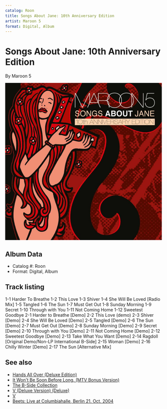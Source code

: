 ```yaml
---
catalog: Roon
title: Songs About Jane: 10th Anniversary Edition
artist: Maroon 5
format: Digital, Album
---
```


# Songs About Jane: 10th Anniversary Edition

By Maroon 5

![](../../assets/albumcovers/Maroon_5-Songs_About_Jane-_10th_Anniversary_Edition.png)

## Album Data

- Catalog #: Roon
- Format: Digital, Album


## Track listing


1-1 Harder To Breathe
1-2 This Love
1-3 Shiver
1-4 She Will Be Loved [Radio Mix]
1-5 Tangled
1-6 The Sun
1-7 Must Get Out
1-8 Sunday Morning
1-9 Secret
1-10 Through with You
1-11 Not Coming Home
1-12 Sweetest Goodbye
2-1 Harder to Breathe [Demo]
2-2 This Love (demo)
2-3 Shiver [Demo]
2-4 She Will Be Loved [Demo]
2-5 Tangled [Demo]
2-6 The Sun [Demo]
2-7 Must Get Out [Demo]
2-8 Sunday Morning [Demo]
2-9 Secret [Demo]
2-10 Through with You [Demo]
2-11 Not Coming Home [Demo]
2-12 Sweetest Goodbye [Demo]
2-13 Take What You Want [Demo]
2-14 Ragdoll [Original Demo/Non-LP International B-Side]
2-15 Woman [Demo]
2-16 Chilly Winter [Demo]
2-17 The Sun [Alternative Mix]


## See also

- [Hands All Over (Deluxe Edition)](Hands_All_Over_Deluxe_Edition.md)
- [It Won't Be Soon Before Long. (MTV Bonus Version)](It_Wont_Be_Soon_Before_Long_MTV_Bonus_Version.md)
- [The B-Side Collection](The_B-Side_Collection.md)
- [V (Deluxe Version) (Deluxe)](V_Deluxe_Version_Deluxe.md)
- [V](V.md)
- [Beets: Live at Columbiahalle, Berlin 21. Oct. 2004](../../Beets/Maroon_5/Live_at_Columbiahalle__Berlin_21_Oct_2004.md)
